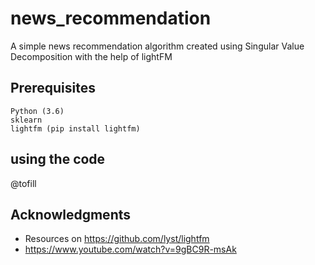 # news_recommendation

A simple news recommendation algorithm created using Singular Value Decomposition with the help of lightFM

## Prerequisites

```
Python (3.6)
sklearn
lightfm (pip install lightfm)
```

## using the code

@tofill

## Acknowledgments

* Resources on https://github.com/lyst/lightfm
* https://www.youtube.com/watch?v=9gBC9R-msAk

